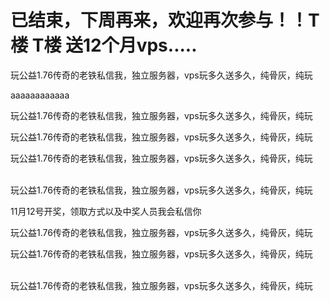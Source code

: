 # 已结束，下周再来，欢迎再次参与！！T楼 T楼 送12个月vps.....


玩公益1.76传奇的老铁私信我，独立服务器，vps玩多久送多久，纯骨灰，纯玩

aaaaaaaaaaaa

玩公益1.76传奇的老铁私信我，独立服务器，vps玩多久送多久，纯骨灰，纯玩

玩公益1.76传奇的老铁私信我，独立服务器，vps玩多久送多久，纯骨灰，纯玩

玩公益1.76传奇的老铁私信我，独立服务器，vps玩多久送多久，纯骨灰，纯玩<br />


<br />
玩公益1.76传奇的老铁私信我，独立服务器，vps玩多久送多久，纯骨灰，纯玩

11月12号开奖，领取方式以及中奖人员我会私信你

玩公益1.76传奇的老铁私信我，独立服务器，vps玩多久送多久，纯骨灰，纯玩

玩公益1.76传奇的老铁私信我，独立服务器，vps玩多久送多久，纯骨灰，纯玩

<br />
玩公益1.76传奇的老铁私信我，独立服务器，vps玩多久送多久，纯骨灰，纯玩
